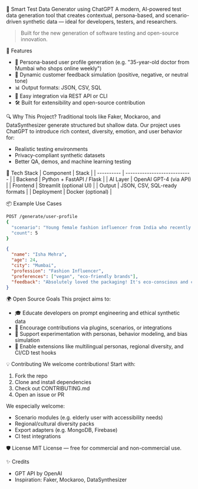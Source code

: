 🧠 Smart Test Data Generator using ChatGPT
A modern, AI-powered test data generation tool that creates contextual, persona-based, and scenario-driven synthetic data — ideal for developers, testers, and researchers.
> Built for the new generation of software testing and open-source innovation.

🚀 Features
* 🎯 Persona-based user profile generation (e.g. "35-year-old doctor from Mumbai who shops online weekly")
* 💬 Dynamic customer feedback simulation (positive, negative, or neutral tone)
* 📊 Output formats: JSON, CSV, SQL
* 🧩 Easy integration via REST API or CLI
* 🛠️ Built for extensibility and open-source contribution

🔍 Why This Project?
Traditional tools like Faker, Mockaroo, and DataSynthesizer generate structured but shallow data. Our project uses ChatGPT to introduce rich context, diversity, emotion, and user behavior for:
* Realistic testing environments
* Privacy-compliant synthetic datasets
* Better QA, demos, and machine learning testing

🔧 Tech Stack
| Component  | Stack                        |
| ---------- | ---------------------------- |
| Backend    | Python + FastAPI / Flask     |
| AI Layer   | OpenAI GPT-4 (via API)       |
| Frontend   | Streamlit (optional UI)      |
| Output     | JSON, CSV, SQL-ready formats |
| Deployment | Docker (optional)            |

📦 Example Use Cases
```bash
POST /generate/user-profile
{
  "scenario": "Young female fashion influencer from India who recently switched to veganism",
  "count": 5
}
```

```json
{
  "name": "Isha Mehra",
  "age": 24,
  "city": "Mumbai",
  "profession": "Fashion Influencer",
  "preferences": ["vegan", "eco-friendly brands"],
  "feedback": "Absolutely loved the packaging! It's eco-conscious and chic. Would love to see more pastel options!"
}
```

🌍 Open Source Goals
This project aims to:
* 🎓 Educate developers on prompt engineering and ethical synthetic data
* 🤝 Encourage contributions via plugins, scenarios, or integrations
* 🧠 Support experimentation with personas, behavior modeling, and bias simulation
* 📂 Enable extensions like multilingual personas, regional diversity, and CI/CD test hooks

💡 Contributing
We welcome contributions! Start with:
1. Fork the repo
2. Clone and install dependencies
3. Check out CONTRIBUTING.md
4. Open an issue or PR

We especially welcome:
* Scenario modules (e.g. elderly user with accessibility needs)
* Regional/cultural diversity packs
* Export adapters (e.g. MongoDB, Firebase)
* CI test integrations

🛡️ License
MIT License — free for commercial and non-commercial use.

✨ Credits
* GPT API by OpenAI
* Inspiration: Faker, Mockaroo, DataSynthesizer
